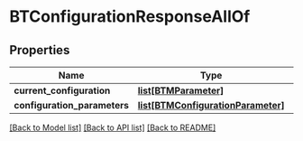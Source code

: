 # BTConfigurationResponseAllOf

## Properties
Name | Type | Description | Notes
------------ | ------------- | ------------- | -------------
**current_configuration** | [**list[BTMParameter]**](BTMParameter.md) |  | [optional] 
**configuration_parameters** | [**list[BTMConfigurationParameter]**](BTMConfigurationParameter.md) |  | [optional] 

[[Back to Model list]](../README.md#documentation-for-models) [[Back to API list]](../README.md#documentation-for-api-endpoints) [[Back to README]](../README.md)


